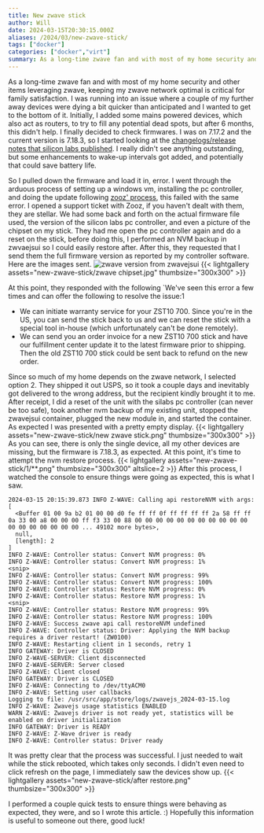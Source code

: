 ```yaml
---
title: New zwave stick
author: Will
date: 2024-03-15T20:30:15.000Z
aliases: /2024/03/new-zwave-stick/
tags: ["docker"]
categories: ["docker","virt"]
summary: As a long-time zwave fan and with most of my home security and other items leveraging zwave, keeping my zwave network optimal is critical for family satisfaction. I was running into an issue where a couple of my further away devices were dying a bit quicker than anticipated and I wanted to get to the bottom of it. Initially, I added some mains powered devices, which also act as routers, to try to fill any potential dead spots, but after 6 months, this didn't help. I finally decided to check firmwares. I was on 7.17.2 and the current version is 7.18.3, so I started looking at the [changelogs/release notes that silicon labs published](https://www.silabs.com/documents/public/release-notes/SRN14889-7.18.3.0.pdf). I really didn't see anything outstanding, but some enhancements to wake-up intervals got added, and potentially that could save battery life.
---
```


As a long-time zwave fan and with most of my home security and other items leveraging zwave, keeping my zwave network optimal is critical for family satisfaction. I was running into an issue where a couple of my further away devices were dying a bit quicker than anticipated and I wanted to get to the bottom of it. Initially, I added some mains powered devices, which also act as routers, to try to fill any potential dead spots, but after 6 months, this didn't help. I finally decided to check firmwares. I was on 7.17.2 and the current version is 7.18.3, so I started looking at the [changelogs/release notes that silicon labs published](https://www.silabs.com/documents/public/release-notes/SRN14889-7.18.3.0.pdf). I really didn't see anything outstanding, but some enhancements to wake-up intervals got added, and potentially that could save battery life.

So I pulled down the firmware and load it in, error. I went through the arduous process of setting up a windows vm, installing the pc controller, and doing the update following [zooz' process](https://www.support.getzooz.com/kb/article/931-how-to-perform-an-ota-firmware-update-on-your-zst10-700-z-wave-stick/), this failed with the same error. I opened a support ticket with Zooz, if you haven't dealt with them, they are stellar. We had some back and forth on the actual firmware file used, the version of the silicon labs pc controller, and even a picture of the chipset on my stick. They had me open the pc controller again and do a reset on the stick, before doing this, I performed an NVM backup in zwvaejsui so I could easily restore after. After this, they requested that I send them the full firmware version as reported by my controller software. Here are the images sent.
![zwave version from zwavejsui](</images/new-zwave-stick/old zwave stick.png>)
{{< lightgallery assets="new-zwave-stick/zwave chipset.jpg" thumbsize="300x300" >}}

At this point, they responded with the following
`We've seen this error a few times and can offer the following to resolve the issue:1
* We can initiate warranty service for your ZST10 700. Since you're in the US, you can send the stick back to us and we can reset the stick with a special tool in-house (which unfortunately can't be done remotely).
* We can send you an order invoice for a new ZST10 700 stick and have our fulfillment center update it to the latest firmware prior to shipping. Then the old ZST10 700 stick could be sent back to refund on the new order. 

Since so much of my home depends on the zwave network, I selected option 2. They shipped it out USPS, so it took a couple days and inevitably got delivered to the wrong address, but the recipient kindly brought it to me. After receipt, I did a reset of the unit with the silabs pc controller (can never be too safe), took another nvm backup of my existing unit, stopped the zwavejsui container, plugged the new module in, and started the container. As expected I was presented with a pretty empty display.
{{< lightgallery assets="new-zwave-stick/new zwave stick.png" thumbsize="300x300" >}}
As you can see, there is only the single device, all my other devices are missing, but the firmware is 7.18.3, as expected. At this point, it's time to attempt the nvm restore process.
{{< lightgallery assets="new-zwave-stick/1/**.png" thumbsize="300x300" altslice=2 >}}
After this process, I watched the console to ensure things were going as expected, this is what I saw. 
```Shell
2024-03-15 20:15:39.873 INFO Z-WAVE: Calling api restoreNVM with args: [
  <Buffer 01 00 9a b2 01 00 00 d0 fe ff ff 0f ff ff ff ff 2a 58 ff ff 0a 33 00 a8 00 00 00 ff f3 33 00 88 00 00 00 00 00 00 00 00 00 00 00 00 00 00 00 00 00 00 ... 49102 more bytes>,
  null,
  [length]: 2
]
INFO Z-WAVE: Controller status: Convert NVM progress: 0%
INFO Z-WAVE: Controller status: Convert NVM progress: 1%
<snip>
INFO Z-WAVE: Controller status: Convert NVM progress: 99%
INFO Z-WAVE: Controller status: Convert NVM progress: 100%
INFO Z-WAVE: Controller status: Restore NVM progress: 0%
INFO Z-WAVE: Controller status: Restore NVM progress: 1%
<snip>
INFO Z-WAVE: Controller status: Restore NVM progress: 99%
INFO Z-WAVE: Controller status: Restore NVM progress: 100%
INFO Z-WAVE: Success zwave api call restoreNVM undefined
INFO Z-WAVE: Controller status: Driver: Applying the NVM backup requires a driver restart! (ZW0100)
INFO Z-WAVE: Restarting client in 1 seconds, retry 1
INFO GATEWAY: Driver is CLOSED
INFO Z-WAVE-SERVER: Client disconnected
INFO Z-WAVE-SERVER: Server closed
INFO Z-WAVE: Client closed
INFO GATEWAY: Driver is CLOSED
INFO Z-WAVE: Connecting to /dev/ttyACM0
INFO Z-WAVE: Setting user callbacks
Logging to file: /usr/src/app/store/logs/zwavejs_2024-03-15.log
INFO Z-WAVE: Zwavejs usage statistics ENABLED
WARN Z-WAVE: Zwavejs driver is not ready yet, statistics will be enabled on driver initialization
INFO GATEWAY: Driver is READY
INFO Z-WAVE: Z-Wave driver is ready
INFO Z-WAVE: Controller status: Driver ready
```
It was pretty clear that the process was successful. I just needed to wait while the stick rebooted, which takes only seconds. I didn't even need to click refresh on the page, I immediately saw the devices show up.
{{< lightgallery assets="new-zwave-stick/after restore.png" thumbsize="300x300" >}}

I performed a couple quick tests to ensure things were behaving as expected, they were, and so I wrote this article. :)  Hopefully this information is useful to someone out there, good luck!